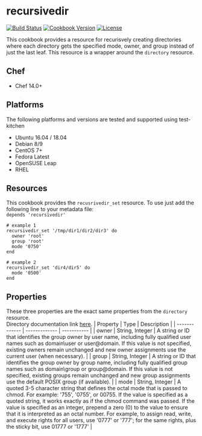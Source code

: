 # recursivedir
[![Build Status](https://travis-ci.com/Didar-Bhullar/recursivedir.svg?branch=master)](https://travis-ci.com/Didar-Bhullar/recursivedir) [![Cookbook Version](https://img.shields.io/cookbook/v/recursivedir.svg)](https://supermarket.chef.io/cookbooks/recursivedir) [![License](https://img.shields.io/badge/License-Apache%202.0-green.svg)](https://opensource.org/licenses/Apache-2.0)


This cookbook provides a resource for recurisvely creating directories where each directory gets the specified mode, owner, and group instead of just the last leaf. This resource is a wrapper around the `directory` resource.

## Chef
* Chef 14.0+

## Platforms
The following platforms and versions are tested and supported using test-kitchen

* Ubuntu 16.04 / 18.04
* Debian 8/9
* CentOS 7+
* Fedora Latest
* OpenSUSE Leap
* RHEL

## Resources
This cookbook provides the `recusrivedir_set` resource. To use just add the <br> 
following line to your metadata file: <br>
`depends 'recursivedir'`<br>
```
# example 1
recursivedir_set '/tmp/dir1/dir2/dir3' do
  owner 'root'
  group 'root'
  mode '0750'
end

# example 2
recursivedir_set 'dir4/dir5' do
  mode '0500'
end
```
## Properties
These three properties are the exact same properties from the `directory` resource. <br>
Directory documentation link [here](https://docs.chef.io/resources/directory/).
| Property  | Type | Description |
| ------------- | ------------- | ----------- |
| owner  | String, Integer  | A string or ID that identifies the group owner by user name, including fully qualified user names such as domain\user or user@domain. If this value is not specified, existing owners remain unchanged and new owner assignments use the current user (when necessary). |
| group  | String, Integer  | A string or ID that identifies the group owner by group name, including fully qualified group names such as domain\group or group@domain. If this value is not specified, existing groups remain unchanged and new group assignments use the default POSIX group (if available). |
| mode  | String, Integer  | A quoted 3-5 character string that defines the octal mode that is passed to chmod. For example: '755', '0755', or 00755. If the value is specified as a quoted string, it works exactly as if the chmod command was passed. If the value is specified as an integer, prepend a zero (0) to the value to ensure that it is interpreted as an octal number. For example, to assign read, write, and execute rights for all users, use '0777' or '777'; for the same rights, plus the sticky bit, use 01777 or '1777' |